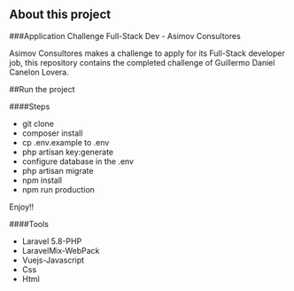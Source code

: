 
## About this project
###Application Challenge Full-Stack Dev - Asimov Consultores

Asimov Consultores makes a challenge to apply for its Full-Stack developer job, this repository contains the completed challenge of Guillermo Daniel Canelon Lovera.

##Run the project

####Steps

 - git clone
 - composer install
 - cp .env.example to .env
 - php artisan key:generate
 - configure database in the .env
 - php artisan migrate
 - npm install
 - npm run production
 
Enjoy!!

####Tools

- Laravel 5.8-PHP
- LaravelMix-WebPack
- Vuejs-Javascript
- Css
- Html